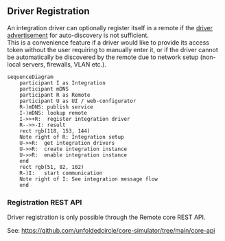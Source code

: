 ## Driver Registration

An integration driver can optionally register itself in a remote if the [driver advertisement](driver-advertisement.md)
for auto-discovery is not sufficient.  
This is a convenience feature if a driver would like to provide its access token without the user requiring to manually
enter it, or if the driver cannot be automatically be discovered by the remote due to network setup (non-local servers,
firewalls, VLAN etc.).

```mermaid
sequenceDiagram
    participant I as Integration
    participant mDNS
    participant R as Remote
    participant U as UI / web-configurator
    R-)mDNS: publish service
    I-)mDNS: lookup remote
    I->>+R:  register integration driver
    R-->>-I: result
    rect rgb(118, 153, 144)
    Note right of R: Integration setup
    U->>R:  get integration drivers
    U->>R:  create integration instance
    U->>R:  enable integration instance
    end
    rect rgb(51, 82, 102)
    R-)I:   start communication
    Note right of I: See integration message flow
    end
```

### Registration REST API

Driver registration is only possible through the Remote core REST API.

See: <https://github.com/unfoldedcircle/core-simulator/tree/main/core-api>
